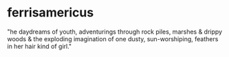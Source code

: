 ferrisamericus
==============

"he daydreams of youth, adventurings through rock piles, marshes &amp; drippy woods &amp; the exploding imagination of one dusty, sun-worshiping, feathers in her hair kind of girl."